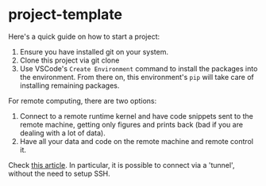 # project-template

Here's a quick guide on how to start a project:

1. Ensure you have installed git on your system.
2. Clone this project via git clone
3. Use VSCode's ```Create Environment``` command to install the packages into the environment. From there on, this environment's ```pip``` will take care of installing remaining packages.

For remote computing, there are two options:
1. Connect to a remote runtime kernel and have code snippets sent to the remote machine, getting only figures and prints back (bad if you are dealing with a lot of data).
2. Have all your data and code on the remote machine and remote control it.

Check [this article](https://code.visualstudio.com/docs/datascience/notebooks-web). In particular, it is possible to connect via a 'tunnel', without the need to setup SSH. 
